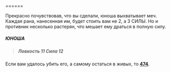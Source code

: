 ======

Прекрасно почувствовав, что вы сделали, юноша выхватывает меч. Каждая рана, нанесенная им, будет стоить вам не 2, а 3 СИЛЫ. Но и противник несколько растерян, что мешает ему драться в полную силу.

##### ЮНОША

> ##### Ловкость 11 Сила 12

Если вам удалось убить его, а самому остаться в живых, то [**474**](#n_474).

